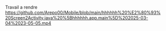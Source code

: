 Travail a rendre
 
 https://github.com/Arepo00/Mobile/blob/main/hhhhhh%20%E2%80%93%20Screen2Activity.java%20%5Bhhhhhh.app.main%5D%202025-03-04%2023-05-05.mp4
